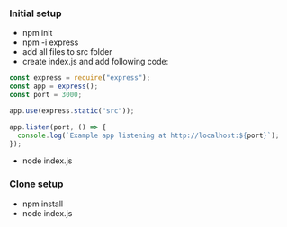 ### Initial setup

- npm init
- npm -i express
- add all files to src folder
- create index.js and add following code:

```javascript
const express = require("express");
const app = express();
const port = 3000;

app.use(express.static("src"));

app.listen(port, () => {
  console.log(`Example app listening at http://localhost:${port}`);
});
```

- node index.js

### Clone setup

- npm install
- node index.js
